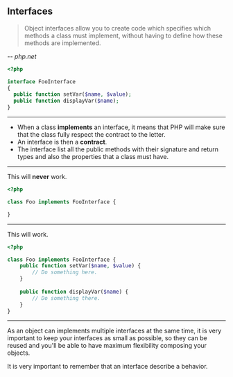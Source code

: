 ## Interfaces

> Object interfaces allow you to create code which specifies which methods a class must implement, without having to define how these methods are implemented.

-- *php.net*

```php
<?php

interface FooInterface
{
  public function setVar($name, $value);
  public function displayVar($name);
}
```

---

* When a class **implements** an interface, it means that PHP will make sure that the class fully respect the contract
to the letter.
* An interface is then a **contract**.
* The interface list all the public methods with their signature and return types and also the properties that a class
must have.

---

This will **never** work.

```php
<?php

class Foo implements FooInterface {

}

```

---

This will work.

```php
<?php

class Foo implements FooInterface {
    public function setVar($name, $value) {
        // Do something here.
    }
    
    public function displayVar($name) {
        // Do something there.
    }
}
```

---

As an object can implements multiple interfaces at the same time, it is very
important to keep your interfaces as small as possible, so they can be reused and you'll be able to have maximum
flexibility composing your objects. 

It is very important to remember that an interface describe a behavior.